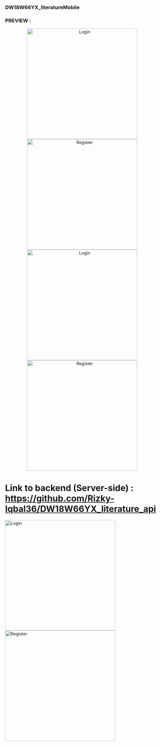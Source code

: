 ### DW18W66YX_literatureMobile

### PREVIEW :

<p style="text-align:center;">
<img align="center" alt="Login" width="360px" src="https://res.cloudinary.com/rizkyiqbal/image/upload/v1606343389/Literature_Project/Mobile%20Version/V_1/Screen-Login_mkgrke.png" />
<img align="center" alt="Register" width="360px" src="https://res.cloudinary.com/rizkyiqbal/image/upload/v1606343389/Literature_Project/Mobile%20Version/V_1/Screen-Register_bwitre.png" />
<img align="center" alt="Login" width="360px" src="https://res.cloudinary.com/rizkyiqbal/image/upload/v1606343390/Literature_Project/Mobile%20Version/V_1/Screen-Home_ez96bz.png" />
<img align="center" alt="Register" width="360px" src="https://res.cloudinary.com/rizkyiqbal/image/upload/v1606343390/Literature_Project/Mobile%20Version/V_1/Screen-Profile_klsq7i.png" />
</p>

# Link to backend (Server-side) : https://github.com/Rizky-Iqbal36/DW18W66YX_literature_api

<img align="center" alt="Login" width="360px" src="https://res.cloudinary.com/rizkyiqbal/image/upload/v1606118400/Literature_Project/Mobile%20Version/V_1/Screen-Login_h1kd7a.png" />
<img align="center" alt="Register" width="360px" src="https://res.cloudinary.com/rizkyiqbal/image/upload/v1606118401/Literature_Project/Mobile%20Version/V_1/Screen-Register_tjluiu.png" />
</p>
